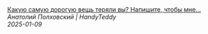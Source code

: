 <!--2025-01-09 14:00:57-->
<div class="yb">
  <a class="nodecor" href="/posts.html?rabota/kakuju_samuju_doroguju_veshch_teryali_vy_napishite_chtoby_mne_bylo_ne_tak_obidno_jiznvamerike">
    <img class="preview" data-videoid="jdWREgS654c" src="https://i3.ytimg.com/vi/jdWREgS654c/hqdefault.jpg" align="middle" alt="">
  </a>
  <div class="inlbl text">
    <a class="nodecor" href="/posts.html?rabota/kakuju_samuju_doroguju_veshch_teryali_vy_napishite_chtoby_mne_bylo_ne_tak_obidno_jiznvamerike">Какую самую дорогую вещь теряли вы? Напишите, чтобы мне...</a><br>
    <i class="smaller2">Анатолий Полховский | HandyTeddy </i><br>
    <i class="smaller3">2025-01-09</i>
  </div>
</div>
